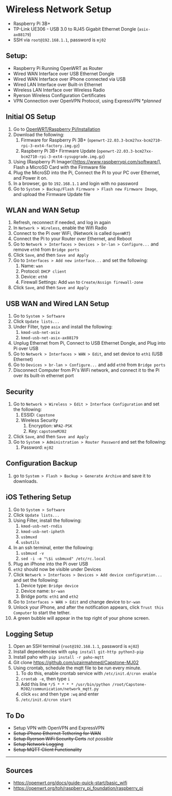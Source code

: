 # Wireless Network Setup
- Raspberry Pi 3B+
- TP-Link UE306 - USB 3.0 to RJ45 Gigabit Ethernet Dongle (`asix-ax88179`)
- SSH via `root@192.168.1.1`, password is `mj02`

## Setup: 
- Raspberry Pi Running OpenWRT as Router
- Wired WAN Interface over USB Ethernet Dongle
- Wired WAN Interface over iPhone connected via USB
- Wired LAN Interface over Built-in Ethernet
- Wireless LAN Interface over Wireless Radio
- Ryerson Wireless Configuration Certificates
- VPN Connection over OpenVPN Protocol, using ExpressVPN **planned*

## Initial OS Setup
1. Go to [OpenWRT/Raspberry Pi/Installation](https://openwrt.org/toh/raspberry_pi_foundation/raspberry_pi#installation)
2. Download the following:
   1. Firmware for Raspberry Pi 3B+ (`openwrt-22.03.3-bcm27xx-bcm2710-rpi-3-ext4-factory.img.gz`)
   2. Raspberry Pi 3B+ Firmware Update (`openwrt-22.03.3-bcm27xx-bcm2710-rpi-3-ext4-sysupgrade.img.gz`)
3. Using (Raspberry Pi Imager)[https://www.raspberrypi.com/software/], Flash a MicroSD Card with the Firmware file
4. Plug the MicroSD into the Pi, Connect the Pi to your PC over Ethernet, and Power it on.
5. In a browser, go to `192.168.1.1` and login with no password
6. Go to `System > Backup/Flash Firmware > Flash new Firmware Image`, and upload the Firmware Update file

## WLAN and WAN Setup
1. Refresh, reconnect if needed, and log in again
2. In `Network > Wireless`, enable the Wifi Radio
3. Connect to the Pi over WiFi, (Network is called `OpenWRT`)
4. Connect the Pi to your Router over Ethernet, and Reboot
5. Go to `Network > Interfaces > Devices > br-lan > Configure...` and remove `eth0` from `Bridge ports`
6. Click `Save`, and then `Save and Apply`
7. Go to `Interfaces > Add new interface...` and set the following:
   1. Name: `wan`
   1. Protocol: `DHCP client`
   2. Device: `eth0`
   3. Firewall Settings: Add `wan` to `Create/Assign firewall-zone`
8. Click `Save`, and then `Save and Apply`   
   
## USB WAN and Wired LAN Setup
1. Go to `System > Software`
2. Click `Update lists...`
3. Under Filter, type `asix` and install the following:
   1. `kmod-usb-net-asix`
   2. `kmod-usb-net-asix-ax88179`
4. Unplug Ethernet from Pi, Connect to USB Ethernet Dongle, and Plug into Pi over USB
5. Go to `Network > Interfaces > WAN > Edit`, and set device to `eth1` (USB Ethernet)
6. Go to `Devices > br-lan > Configure...` and add `eth0` from `Bridge ports`
7. Disconnect Computer from Pi's WiFi network, and connect it to the Pi over its built-in ethernet port

## Security
1. Go to `Network > Wireless > Edit > Interface Configuration` and set the following:
   1. ESSID: `Capstone`
   2. Wireless Security
      1. Encryption: `WPA2-PSK`
      2. Key: `capstoneMJ02`
2. Click `Save`, and then `Save and Apply`   
3. Go to `System > Administration > Router Password` and set the following:
   1. Password: `mj02`

## Configuration Backup
1.  go to `System > Flash > Backup > Generate Archive` and save it to downloads.

## iOS Tethering Setup
1. Go to `System > Software`
2. Click `Update lists...`
3. Using Filter, install the following:
   1. `kmod-usb-net-rndis`
   2. `kmod-usb-net-ipheth`
   3. `usbmuxd`
   4. `usbutils`
4. In an ssh terminal, enter the following:
   1. `usbmuxd -v`
   2. `sed -i -e "\$i usbmuxd" /etc/rc.local`
5. Plug an iPhone into the Pi over USB
6. `eth2` should now be visible under Devices
7. Click `Network > Interfaces > Devices > Add device configuration...` and set the following:
   1. Device type: `Bridge device`
   2. Device name: `br-wan`
   3. Bridge ports: `eth1` and `eth2`
8. Go to `Interfaces > WAN > Edit` and change device to `br-wan`
9. Unlock your iPhone, and after the notification appears, click `Trust this Computer` to start the tether.
10. A green bubble will appear in the top right of your phone screen.

## Logging Setup
1. Open an SSH terminal (`root@192.168.1.1`, password is `mj02`)
2. Install dependencies with `opkg install git-http python3-pip`
3. Install paho with `pip install -r paho-mqtt`
4. Git clone https://github.com/uzairmahmed/Capstone-MJ02
5. Using crontab, schedule the mqtt file to be run every minute.
   1. To do this, enable crontab service with `/etc/init.d/cron enable`
   2. `crontab -e`, then type `i`
   3. Add this line `*/5 * * * * /usr/bin/python /root/Capstone-MJ02/communication/network_mqtt.py`
   4. click `esc` and then type `:wq` and enter
   5. `/etc/init.d/cron start`


## To Do
- Setup VPN with OpenVPN and ExpressVPN
- ~~Setup iPhone Ethernet Tethering for WAN~~
- ~~Setup Ryerson WiFi Security Certs~~ *not possible*
- ~~Setup Network Logging~~
- ~~Setup MQTT Client Functionality~~
---
## Sources
- https://openwrt.org/docs/guide-quick-start/basic_wifi
- https://openwrt.org/toh/raspberry_pi_foundation/raspberry_pi
